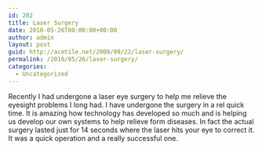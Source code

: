 ```yaml
---
id: 202
title: Laser Surgery
date: 2010-05-26T00:00:00+00:00
author: admin
layout: post
guid: http://acetile.net/2008/09/22/laser-surgery/
permalink: /2010/05/26/laser-surgery/
categories:
  - Uncategorized
---
```

Recently I had undergone a laser eye surgery to help me relieve the eyesight problems I long had. I have undergone the surgery in a rel quick time. It is amazing how technology has developed so much and is helping us develop our own systems to help relieve form diseases. In fact the actual surgery lasted just for 14 seconds where the laser hits your eye to correct it. It was a quick operation and a really successful one.
